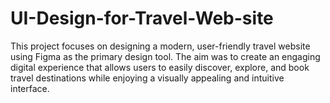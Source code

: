 # UI-Design-for-Travel-Web-site
This project focuses on designing a modern, user-friendly travel website using Figma as the primary design tool. The aim was to create an engaging digital experience that allows users to easily discover, explore, and book travel destinations while enjoying a visually appealing and intuitive interface.
